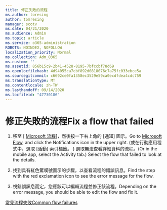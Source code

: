```yaml
---
title: 修正失敗的流程
ms.author: toresing
author: tomresing
manager: scotv
ms.date: 04/21/2020
ms.audience: Admin
ms.topic: article
ms.service: o365-administration
ROBOTS: NOINDEX, NOFOLLOW
localization_priority: Normal
ms.collection: Adm_O365
ms.custom: ''
ms.assetid: 856b15c9-2b41-4528-8195-7bfccbf78d69
ms.openlocfilehash: 4d94055ca7cbf892d0818076c7a75fc033ebce5a
ms.sourcegitcommit: c6692ce0fa1358ec3529e59ca0ecdfdea4cdc759
ms.translationtype: MT
ms.contentlocale: zh-TW
ms.lasthandoff: 09/14/2020
ms.locfileid: "47730186"
---
```

# <a name="fix-a-flow-that-failed"></a><span data-ttu-id="ff903-102">修正失敗的流程</span><span class="sxs-lookup"><span data-stu-id="ff903-102">Fix a flow that failed</span></span>

1. <span data-ttu-id="ff903-103">移至 [ [Microsoft 流程](https://flow.microsoft.com/)]，然後按一下右上角的 [通知] 圖示。</span><span class="sxs-lookup"><span data-stu-id="ff903-103">Go to [Microsoft Flow](https://flow.microsoft.com/), and click the Notifications icon in the upper right.</span></span> <span data-ttu-id="ff903-104"> (或在行動應用程式中，選取 [活動] 索引標籤。 ) 選取無法查看詳細資料的流程。</span><span class="sxs-lookup"><span data-stu-id="ff903-104">(Or in the mobile app, select the Activity tab.) Select the flow that failed to look at the details.</span></span>
    
2. <span data-ttu-id="ff903-105">找到具有紅色驚嘆號圖示的步驟，以查看流程的錯誤訊息。</span><span class="sxs-lookup"><span data-stu-id="ff903-105">Find the step with the red exclamation icon to see the error message for the flow.</span></span>
    
3. <span data-ttu-id="ff903-106">視錯誤訊息而定，您應該可以編輯流程並修正該流程。</span><span class="sxs-lookup"><span data-stu-id="ff903-106">Depending on the error message, you should be able to edit the flow and fix it.</span></span> 
    
[<span data-ttu-id="ff903-107">常見流程失敗</span><span class="sxs-lookup"><span data-stu-id="ff903-107">Common flow failures</span></span>](https://go.microsoft.com/fwlink/?linkid=872110)
  

